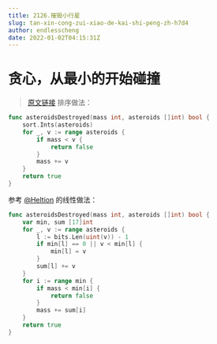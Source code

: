 ```yaml
---
title: 2126.摧毁小行星
slug: tan-xin-cong-zui-xiao-de-kai-shi-peng-zh-h7d4
author: endlesscheng
date: 2022-01-02T04:15:31Z
---
```

# 贪心，从最小的开始碰撞
 
> [原文链接](https://leetcode.cn/problems/destroying-asteroids/solution/tan-xin-cong-zui-xiao-de-kai-shi-peng-zh-h7d4)
排序做法：

```go
func asteroidsDestroyed(mass int, asteroids []int) bool {
	sort.Ints(asteroids)
	for _, v := range asteroids {
		if mass < v {
			return false
		}
		mass += v
	}
	return true
}
```

参考 [@Heltion](/u/heltion/) 的线性做法：

```go
func asteroidsDestroyed(mass int, asteroids []int) bool {
	var min, sum [17]int
	for _, v := range asteroids {
		l := bits.Len(uint(v)) - 1
		if min[l] == 0 || v < min[l] {
			min[l] = v
		}
		sum[l] += v
	}
	for i := range min {
		if mass < min[i] {
			return false
		}
		mass += sum[i]
	}
	return true
}
```
